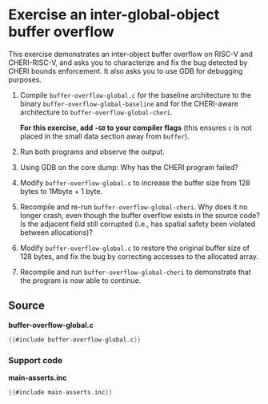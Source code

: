 # Exercise an inter-global-object buffer overflow

This exercise demonstrates an inter-object buffer overflow on RISC-V and
CHERI-RISC-V, and asks you to characterize and fix the bug detected by CHERI
bounds enforcement.  It also asks you to use GDB for debugging purposes.

1. Compile `buffer-overflow-global.c` for the baseline architecture to
   the binary `buffer-overflow-global-baseline` and for the CHERI-aware
   architecture to `buffer-overflow-global-cheri`.

   **For this exercise, add `-G0` to your
   compiler flags** (this ensures `c` is not placed in the small data section
   away from `buffer`).

2. Run both programs and observe the output.

3. Using GDB on the core dump: Why has the CHERI program failed?

4. Modify `buffer-overflow-global.c` to increase the buffer size from 128 bytes
   to 1Mbyte + 1 byte.

5. Recompile and re-run `buffer-overflow-global-cheri`. Why does it no longer
   crash, even though the buffer overflow exists in the source code? Is
   the adjacent field still corrupted (i.e., has spatial safety been
   violated between allocations)?

6. Modify `buffer-overflow-global.c` to restore the original buffer size of 128
   bytes, and fix the bug by correcting accesses to the allocated array.

7. Recompile and run `buffer-overflow-global-cheri` to demonstrate that the
   program is now able to continue.

## Source

**buffer-overflow-global.c**
```C
{{#include buffer-overflow-global.c}}
```

### Support code

**main-asserts.inc**
```C
{{#include main-asserts.inc}}
```

